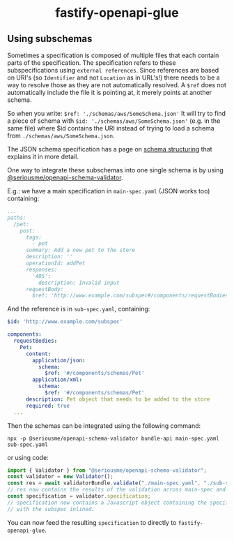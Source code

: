<h1 align="center">fastify-openapi-glue</h1>

## Using subschemas

Sometimes a specification is composed of multiple files that each contain parts
of the specification. The specification refers to these subspecifications using
`external references`. Since references are based on URI's (so `Identifier` and not
`Location` as in URL's!) there needs to be a way to resolve those as they are not automatically resolved. A `$ref` does not automatically include the file it is pointing at, it merely points at another schema.

So when you write:
`$ref: './schemas/aws/SomeSchema.json'`
It will try to find a piece of schema with `$id: './schemas/aws/SomeSchema.json'` (e.g. in the same file) where $id contains the URI instead of trying to load a schema from `./schemas/aws/SomeSchema.json`.

The JSON schema specification has a page on [schema structuring](https://json-schema.org/understanding-json-schema/structuring) that explains it in more detail.

One way to integrate these subschemas into one single schema is by using [@seriousme/openapi-schema-validator](https://github.com/seriousme/openapi-schema-validator).

E.g.: we have a main specification in `main-spec.yaml` (JSON works too) containing:

```yaml
...
paths:
  /pet:
    post:
      tags:
        - pet
      summary: Add a new pet to the store
      description: ''
      operationId: addPet
      responses:
        '405':
          description: Invalid input
      requestBody:
        $ref: 'http://www.example.com/subspec#/components/requestBodies/Pet'
```

And the reference is in `sub-spec.yaml`, containing:

```yaml
$id: 'http://www.example.com/subspec'

components:
  requestBodies:
    Pet:
      content:
        application/json:
          schema:
            $ref: '#/components/schemas/Pet'
        application/xml:
          schema:
            $ref: '#/components/schemas/Pet'
      description: Pet object that needs to be added to the store
      required: true
  ...
```

Then the schemas can be integrated using the following command:

`npx -p @seriousme/openapi-schema-validator bundle-api main-spec.yaml sub-spec.yaml` 

or using code:

```javascript
import { Validator } from "@seriousme/openapi-schema-validator";
const validator = new Validator();
const res = await validatorBundle.validate("./main-spec.yaml", "./sub-spec.yaml"]);
// res now contains the results of the validation across main-spec and sub-spec
const specification = validator.specification;
// specification now contains a Javascript object containing the specification
// with the subspec inlined.
```

You can now feed the resulting `specification` to directly to `fastify-openapi-glue`.
